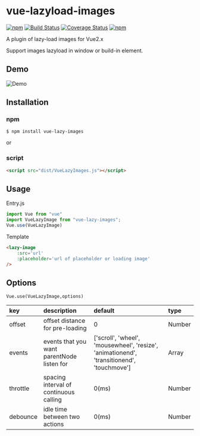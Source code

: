 # vue-lazyload-images
[![npm](https://img.shields.io/badge/npm-v1.3.1-green.svg)](https://www.npmjs.com/package/vue-lazy-images)
[![Build Status](https://travis-ci.org/yyh1102/vue-lazyload-images.svg?branch=master)](https://travis-ci.org/yyh1102/vue-lazyload-images)
[![Coverage Status](https://coveralls.io/repos/github/yyh1102/vue-lazyload-images/badge.svg)](https://coveralls.io/github/yyh1102/vue-lazyload-images)
[![npm](https://img.shields.io/npm/l/express.svg)](https://opensource.org/licenses/mit-license.php)

A plugin of lazy-load images for Vue2.x

Support images lazyload in window or build-in element.

## Demo
![Demo](https://github.com/yyh1102/vue-lazylaod-images/blob/master/demo.gif)

## Installation
### npm
```
$ npm install vue-lazy-images
```
or 
### script
```html
<script src="dist/VueLazyImages.js"></script>
```

## Usage
Entry.js
```javascript
import Vue from "vue"
import VueLazyImage from "vue-lazy-images";
Vue.use(VueLazyImage)
```

Template
```html
<lazy-image 
    :src='url'
    :placeholder='url of placeholder or loading image'  
/>
```

## Options
```Vue.use(VueLazyImage,options)```

| key | description | default | type |
|:----|:------------|:--------|:-----|
| offset | offset distance for pre-loading | 0 | Number |
| events | events that you want parentNode listen for | ['scroll', 'wheel', 'mousewheel', 'resize', 'animationend', 'transitionend', 'touchmove'] | Array |
| throttle | spacing interval of continuous calling | 0(ms) | Number | 
| debounce | idle time between two actions | 0(ms) | Number |